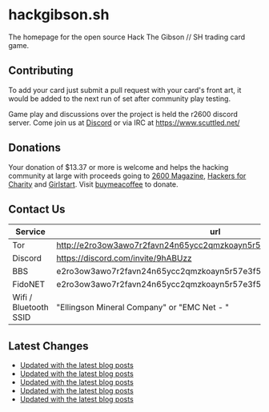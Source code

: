 # hackgibson.sh
The homepage for the open source Hack The Gibson // SH trading card game.


## Contributing

To add your card just submit a pull request with your card's front art, it would be added to the next run of set after community play testing.

Game play and discussions over the project is held the r2600 discord server. Come join us at [Discord](https://discord.com/invite/9hABUzz) or via IRC at https://www.scuttled.net/


## Donations

Your donation of $13.37 or more is welcome and helps the hacking community at large with proceeds going to [2600 Magazine](https://2600.com/), [Hackers for Charity](https://hackersforcharity.org) and [Girlstart](https://girlstart.org).  Visit [buymeacoffee](https://www.buymeacoffee.com/hackgibson.sh) to donate.


## Contact Us

Service | url
-|-
Tor | http://e2ro3ow3awo7r2favn24n65ycc2qmzkoayn5r57e3f56nvjwdcgg32ad.onion
Discord | https://discord.com/invite/9hABUzz
BBS | e2ro3ow3awo7r2favn24n65ycc2qmzkoayn5r57e3f56nvjwdcgg32ad.onion:23
FidoNET | e2ro3ow3awo7r2favn24n65ycc2qmzkoayn5r57e3f56nvjwdcgg32ad.onion:24554
Wifi / Bluetooth SSID | "Ellingson Mineral Company" or "EMC Net - <fidonet address>"

## Latest Changes
<!-- BLOG-POST-LIST:START -->
- [Updated with the latest blog posts](https://github.com/DFW2600/hackgibson.sh/commit/7b5236a56df397cb6c659cba40ce57a7281b9fab)
- [Updated with the latest blog posts](https://github.com/DFW2600/hackgibson.sh/commit/25ffc8119fec161c9811da86b40e1bf98ddba522)
- [Updated with the latest blog posts](https://github.com/DFW2600/hackgibson.sh/commit/2012e87172fb020eb64ede27687c619aae46883d)
- [Updated with the latest blog posts](https://github.com/DFW2600/hackgibson.sh/commit/437cd2ca6b91a165da678e253933c2d0a5b4265d)
- [Updated with the latest blog posts](https://github.com/DFW2600/hackgibson.sh/commit/1cc4e49b2d8d1a40af0c5c55ef3f9d2f52626d68)
<!-- BLOG-POST-LIST:END -->
